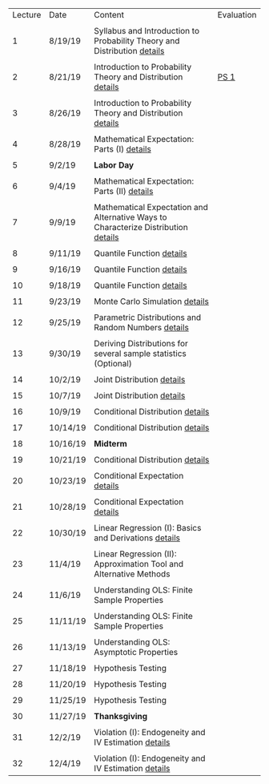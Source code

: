 |         |          |                                                                                                                                   |            | 
|---------|----------|-----------------------------------------------------------------------------------------------------------------------------------|------------| 
| Lecture | Date     | Content                                                                                                                           | Evaluation | 
|         |          |                                                                                                                                   |            | 
| 1       | 8/19/19  | Syllabus and Introduction to Probability Theory and Distribution [details](summary/intro_prob_theory01.md)                        |            | 
|         |          |                                                                                                                                   |            | 
| 2       | 8/21/19  | Introduction to Probability Theory and Distribution  [details](summary/intro_prob_theory01.md)                                    | [PS 1](ps/ps1.pdf)       | 
|         |          |                                                                                                                                   |            | 
| 3       | 8/26/19  | Introduction to Probability Theory and Distribution  [details](summary/intro_prob_theory01.md)                                    |            | 
|         |          |                                                                                                                                   |            | 
| 4       | 8/28/19  | Mathematical Expectation: Parts (I) [details](summary/intro_prob_theory02_expectation.md)                                         |            | 
|         |          |                                                                                                                                   |            | 
| 5       | 9/2/19   | **Labor Day**                                                                                                                     |            | 
|         |          |                                                                                                                                   |            | 
| 6       | 9/4/19   | Mathematical Expectation: Parts (II) [details](summary/intro_prob_theory02_expectation.md)                                        |            | 
|         |          |                                                                                                                                   |            | 
| 7       | 9/9/19   | Mathematical Expectation and Alternative Ways to Characterize Distribution [details](summary/intro_prob_theory03_alternatives.md) |            | 
|         |          |                                                                                                                                   |            | 
| 8       | 9/11/19  | Quantile Function [details](summary/intro_prob_theory04_quantiles.md)                                                             |            | 
|         |          |                                                                                                                                   |            | 
| 9       | 9/16/19  | Quantile Function [details](summary/intro_prob_theory04_quantiles.md)                                                             |            | 
|         |          |                                                                                                                                   |            | 
| 10      | 9/18/19  | Quantile Function [details](summary/intro_prob_theory04_quantiles.md)                                                             |            | 
|         |          |                                                                                                                                   |            | 
| 11      | 9/23/19  | Monte Carlo Simulation [details](summary/intro_prob_theory05_MC-parametric.md)                                                    |            | 
|         |          |                                                                                                                                   |            | 
| 12      | 9/25/19  | Parametric Distributions and Random Numbers [details](summary/intro_prob_theory05_MC-parametric.md)                               |            | 
|         |          |                                                                                                                                   |            | 
| 13      | 9/30/19  | Deriving Distributions for several sample statistics (Optional)                                                                   |            | 
|         |          |                                                                                                                                   |            | 
| 14      | 10/2/19  | Joint Distribution  [details](summary/intro_prob_theory06_joint-dist.md)                                                          |            | 
|         |          |                                                                                                                                   |            | 
| 15      | 10/7/19  | Joint Distribution  [details](summary/intro_prob_theory06_joint-dist.md)                                                          |            | 
|         |          |                                                                                                                                   |            | 
| 16      | 10/9/19  | Conditional Distribution    [details](summary/intro_prob_theory07_cond_dist.md)                                                   |            | 
|         |          |                                                                                                                                   |            | 
| 17      | 10/14/19 | Conditional Distribution    [details](summary/intro_prob_theory07_cond_dist.md)                                                   |            | 
|         |          |                                                                                                                                   |            | 
| 18      | 10/16/19 | **Midterm**                                                                                                                       |            | 
|         |          |                                                                                                                                   |            | 
| 19      | 10/21/19 | Conditional Distribution    [details](summary/intro_prob_theory07_cond_dist.md)                                                   |            | 
|         |          |                                                                                                                                   |            | 
| 20      | 10/23/19 | Conditional Expectation    [details](summary/intro_prob_theory08_cond_expectation.md)                                             |            | 
|         |          |                                                                                                                                   |            | 
| 21      | 10/28/19 | Conditional Expectation    [details](summary/intro_prob_theory08_cond_expectation.md)                                             |            | 
|         |          |                                                                                                                                   |            | 
| 22      | 10/30/19 | Linear Regression (I): Basics and Derivations  [details](summary/linear_regression01_basics.md)                                   |            | 
|         |          |                                                                                                                                   |            | 
| 23      | 11/4/19  | Linear Regression (II): Approximation Tool and Alternative Methods                                                                |            | 
|         |          |                                                                                                                                   |            | 
| 24      | 11/6/19  | Understanding OLS: Finite Sample Properties                                                                                       |            | 
|         |          |                                                                                                                                   |            | 
| 25      | 11/11/19 | Understanding OLS: Finite Sample Properties                                                                                       |            | 
|         |          |                                                                                                                                   |            | 
| 26      | 11/13/19 | Understanding OLS: Asymptotic Properties                                                                                          |            | 
|         |          |                                                                                                                                   |            | 
| 27      | 11/18/19 | Hypothesis Testing                                                                                                                |            | 
|         |          |                                                                                                                                   |            | 
| 28      | 11/20/19 | Hypothesis Testing                                                                                                                |            | 
|         |          |                                                                                                                                   |            | 
| 29      | 11/25/19 | Hypothesis Testing                                                                                                                |            | 
|         |          |                                                                                                                                   |            | 
| 30      | 11/27/19 | **Thanksgiving**                                                                                                                  |            | 
|         |          |                                                                                                                                   |            | 
| 31      | 12/2/19  | Violation (I): Endogeneity and IV Estimation   [details](summary/linear_regression05_IV.md)                                       |            | 
|         |          |                                                                                                                                   |            | 
| 32      | 12/4/19  | Violation (I): Endogeneity and IV Estimation   [details](summary/linear_regression05_IV.md)                                       |            | 
